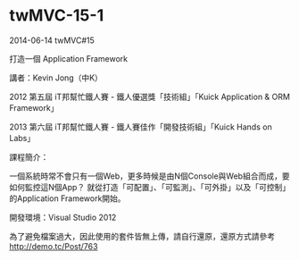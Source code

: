 twMVC-15-1
==========

2014-06-14 twMVC#15

打造一個 Application Framework

講者：Kevin Jong（中K）

2012 第五屆 iT邦幫忙鐵人賽 - 鐵人優選獎「技術組」「Kuick Application & ORM Framework」

2013 第六屆 iT邦幫忙鐵人賽 - 鐵人賽佳作「開發技術組」「Kuick Hands on Labs」

課程簡介：

一個系統時常不會只有一個Web，更多時候是由N個Console與Web組合而成，要如何監控這N個App？
就從打造「可配置」、「可監測」、「可外掛」以及「可控制」的Application Framework開始。

開發環境：Visual Studio 2012

為了避免檔案過大，因此使用的套件皆無上傳，請自行還原，還原方式請參考 http://demo.tc/Post/763
